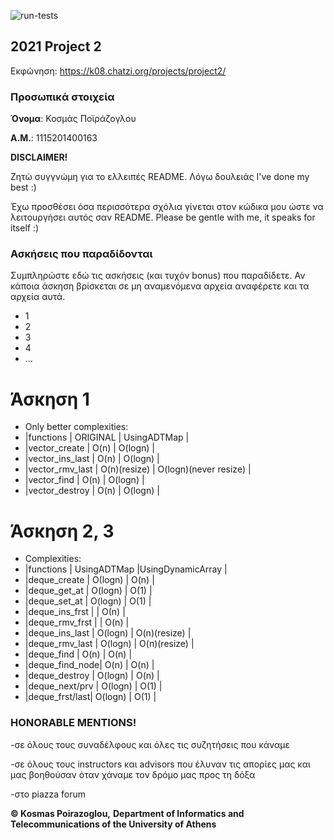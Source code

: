 ![run-tests](../../workflows/run-tests/badge.svg)

## 2021 Project 2

Εκφώνηση: https://k08.chatzi.org/projects/project2/


### Προσωπικά στοιχεία

__Όνομα__: Κοσμάς Ποϊράζογλου

__Α.Μ.__: 1115201400163

__DISCLAIMER!__ 

Ζητώ συγγνώμη για το ελλειπές READMΕ. Λόγω δουλειάς I've done my best :)

Έχω προσθέσει όσα περισσότερα σχόλια γίνεται στον κώδικα μου ώστε να λειτουργήσει
αυτός σαν READMΕ. Please be gentle with me, it speaks for itself :)

### Ασκήσεις που παραδίδονται

Συμπληρώστε εδώ τις ασκήσεις (και τυχόν bonus) που παραδίδετε. Αν κάποια άσκηση
βρίσκεται σε μη αναμενόμενα αρχεία αναφέρετε και τα αρχεία αυτά.

- 1
- 2
- 3
- 4
- ...

# Άσκηση 1

* Only better complexities:
* |functions       | ORIGINAL      | UsingADTMap           |
* |vector_create   | O(n)          | O(logn)               |
* |vector_ins_last | O(n)          | O(logn)               |
* |vector_rmv_last | O(n)(resize)  | O(logn)(never resize) |
* |vector_find     | O(n)          | O(logn)               |
* |vector_destroy  | O(n)          | O(logn)               |

# Άσκηση 2, 3

* Complexities:
* |functions      | UsingADTMap       |UsingDynamicArray  |
* |deque_create   | Ο(logn)           | O(n)              |
* |deque_get_at   | O(logn)           | O(1)              |
* |deque_set_at   | O(logn)           | O(1)              |
* |deque_ins_frst |                   | Ο(n)              |
* |deque_rmv_frst |                   | O(n)              |
* |deque_ins_last | O(logn)           | O(n)(resize)      |
* |deque_rmv_last | O(logn)           | O(n)(resize)      |
* |deque_find     | O(n)              | O(n)              |
* |deque_find_node| O(n)              | O(n)              |
* |deque_destroy  | O(logn)           | O(n)              |
* |deque_next/prv | O(logn)           | O(1)              |
* |deque_frst/last| O(logn)           | O(1)              |

### HONORABLE MENTIONS!
-σε όλους τους συναδέλφους και όλες τις συζητήσεις που κάναμε

-σε όλους τους instructors και advisors που έλυναν τις απορίες μας και μας βοηθούσαν όταν χάναμε τον δρόμο μας προς τη δόξα

-στο piazza forum

__©   Kosmas Poirazoglou,__ 
    __Department of Informatics and Telecommunications of the University of Athens__